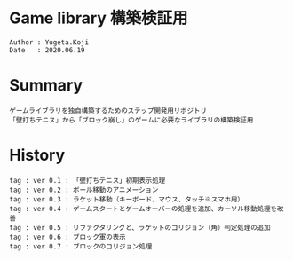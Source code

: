 Game library 構築検証用
==
```
Author : Yugeta.Koji
Date   : 2020.06.19
```

# Summary
```
ゲームライブラリを独自構築するためのステップ開発用リポジトリ
「壁打ちテニス」から「ブロック崩し」のゲームに必要なライブラリの構築検証用
```

# History
```
tag : ver 0.1 : 「壁打ちテニス」初期表示処理
tag : ver 0.2 : ボール移動のアニメーション
tag : ver 0.3 : ラケット移動（キーボード、マウス、タッチ※スマホ用）
tag : ver 0.4 : ゲームスタートとゲームオーバーの処理を追加、カーソル移動処理を改善
tag : ver 0.5 : リファクタリングと、ラケットのコリジョン（角）判定処理の追加
tag : ver 0.6 : ブロック軍の表示
tag : ver 0.7 : ブロックのコリジョン処理
```

